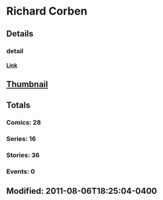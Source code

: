 # Richard  Corben 
## Details
### detail
#### [Link](http://marvel.com/comics/creators/10/richard_corben?utm_campaign=apiRef&utm_source=225578a89fc76f3d20fbffda5d17a88d)
## [Thumbnail](http://i.annihil.us/u/prod/marvel/i/mg/9/90/4bb68da2a8909.jpg)
## Totals
### Comics: 28
### Series: 16
### Stories: 36
### Events: 0
## Modified: 2011-08-06T18:25:04-0400